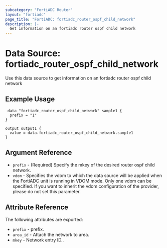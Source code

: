 ```yaml
---
subcategory: "FortiADC Router"
layout: "fortiadc"
page_title: "FortiADC: fortiadc_router_ospf_child_network"
description: |-
  Get information on an fortiadc router ospf child network
---
```


# Data Source: fortiadc_router_ospf_child_network
Use this data source to get information on an fortiadc router ospf child network

## Example Usage

```hcl
 data "fortiadc_router_ospf_child_network" sample1 {
  prefix = "1"
}

output output1 {
  value = data.fortiadc_router_ospf_child_network.sample1
}
```

## Argument Reference
* `prefix` - (Required) Specify the mkey of the desired  router ospf child network.
* `vdom` - Specifies the vdom to which the data source will be applied when the FortiADC unit is running in VDOM mode. Only one vdom can be specified. If you want to inherit the vdom configuration of the provider, please do not set this parameter.


## Attribute Reference

The following attributes are exported:

* `prefix` - prefix.
* `area_id` - Attach the network to area. 
* `mkey` - Network entry ID.. 

